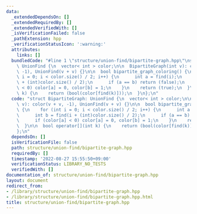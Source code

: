 ```yaml
---
data:
  _extendedDependsOn: []
  _extendedRequiredBy: []
  _extendedVerifiedWith: []
  _isVerificationFailed: false
  _pathExtension: hpp
  _verificationStatusIcon: ':warning:'
  attributes:
    links: []
  bundledCode: "#line 1 \"structure/union-find/bipartite-graph.hpp\"\nstruct BipartiteGraph:\
    \ UnionFind {\n  vector< int > color;\n\n  BipartiteGraph(int v): color(v + v,\
    \ -1), UnionFind(v + v) {}\n\n  bool bipartite_graph_coloring() {\n    for (int\
    \ i = 0; i < color.size() / 2; i++) {\n      int a = find(i);\n      int b = find(i\
    \ + (int)color.size() / 2);\n      if (a == b) return (false);\n      if (color[a]\
    \ < 0) color[a] = 0, color[b] = 1;\n    }\n    return (true);\n  }\n\n  bool operator[](int\
    \ k) {\n    return (bool(color[find(k)]));\n  }\n};\n"
  code: "struct BipartiteGraph: UnionFind {\n  vector< int > color;\n\n  BipartiteGraph(int\
    \ v): color(v + v, -1), UnionFind(v + v) {}\n\n  bool bipartite_graph_coloring()\
    \ {\n    for (int i = 0; i < color.size() / 2; i++) {\n      int a = find(i);\n\
    \      int b = find(i + (int)color.size() / 2);\n      if (a == b) return (false);\n\
    \      if (color[a] < 0) color[a] = 0, color[b] = 1;\n    }\n    return (true);\n\
    \  }\n\n  bool operator[](int k) {\n    return (bool(color[find(k)]));\n  }\n\
    };\n"
  dependsOn: []
  isVerificationFile: false
  path: structure/union-find/bipartite-graph.hpp
  requiredBy: []
  timestamp: '2022-08-27 15:55:50+09:00'
  verificationStatus: LIBRARY_NO_TESTS
  verifiedWith: []
documentation_of: structure/union-find/bipartite-graph.hpp
layout: document
redirect_from:
- /library/structure/union-find/bipartite-graph.hpp
- /library/structure/union-find/bipartite-graph.hpp.html
title: structure/union-find/bipartite-graph.hpp
---
```

